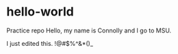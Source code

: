# hello-world
Practice repo
Hello, my name is Connolly and I go to MSU.

I just edited this. !@#$%^&*()_
